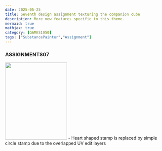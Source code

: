 ```yaml
---
date: 2025-05-25
title: Seventh design assignment texturing the companion cube
description: More new features specific to this theme.
mermaid: true
mathjax: true
category: [GAMES1050]
tags: ["SubstancePainter","Assignment"]
---
```

### ASSIGNMENTS07   
   
<img src="https://github.com/user-attachments/assets/bf0222f7-2b84-4f98-8197-442da4a00034" width="200" height="250"/>  
- Heart shaped stamp is replaced by simple circle stamp due to the overlapped UV edit layers
